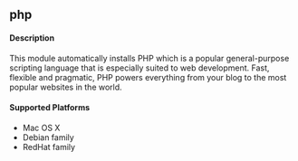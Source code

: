 ## php

#### Description

This module automatically installs PHP which is a popular general-purpose
scripting language that is especially suited to web development. Fast,
flexible and pragmatic, PHP powers everything from your blog to the most
popular websites in the world.

#### Supported Platforms

 * Mac OS X
 * Debian family
 * RedHat family
